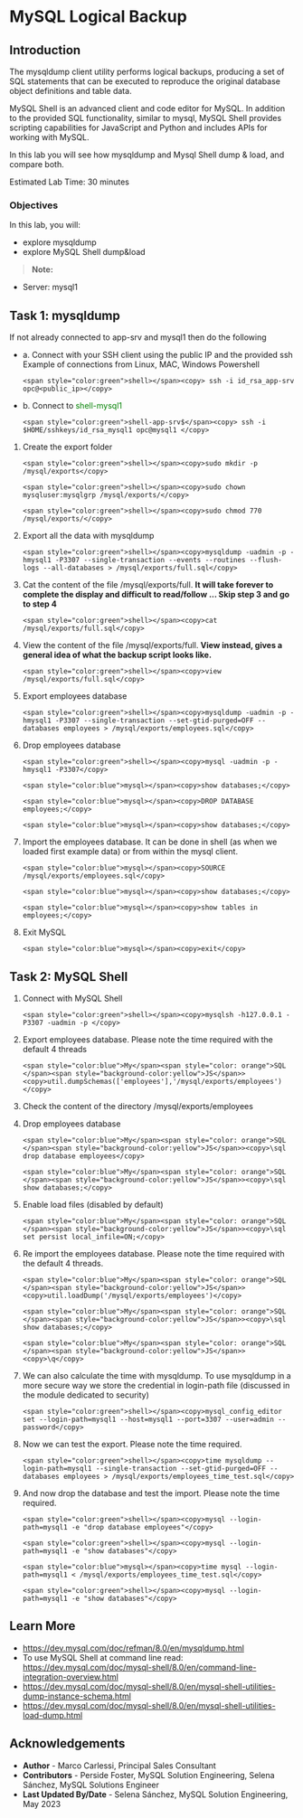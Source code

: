# MySQL Logical Backup

## Introduction
The mysqldump client utility performs logical backups, producing a set of SQL statements that can be executed to reproduce the original database object definitions and table data. 

MySQL Shell is an advanced client and code editor for MySQL. In addition to the provided SQL functionality, similar to mysql, MySQL Shell provides scripting capabilities for JavaScript and Python and includes APIs for working with MySQL. 

In this lab you will see how mysqldump and Mysql Shell dump & load, and compare both.

Estimated Lab Time: 30 minutes

### Objectives
In this lab, you will:
* explore mysqldump 
* explore MySQL Shell dump&load 


> **Note:**
 * Server: mysql1

## Task 1: mysqldump

If not already connected to app-srv and mysql1 then do the following
- a. Connect with your SSH client using the public IP and the provided ssh Example of connections from Linux, MAC, Windows Powershell

    ```
    <span style="color:green">shell></span><copy> ssh -i id_rsa_app-srv opc@<public_ip></copy>
    ```
- b. Connect to <span style="color:green">shell-mysql1</span>
    ```
    <span style="color:green">shell-app-srv$</span><copy> ssh -i $HOME/sshkeys/id_rsa_mysql1 opc@mysql1 </copy>
    ```

1. Create the export folder
    ```
    <span style="color:green">shell></span><copy>sudo mkdir -p /mysql/exports</copy>
    ```
    ```
    <span style="color:green">shell></span><copy>sudo chown mysqluser:mysqlgrp /mysql/exports/</copy>
    ```
    ```
    <span style="color:green">shell></span><copy>sudo chmod 770 /mysql/exports/</copy>
    ```
2. Export all the data with mysqldump
    ```
    <span style="color:green">shell></span><copy>mysqldump -uadmin -p -hmysql1 -P3307 --single-transaction --events --routines --flush-logs --all-databases > /mysql/exports/full.sql</copy>
    ```
3. Cat the content of the file /mysql/exports/full. **It will take forever to complete the display and difficult to read/follow ... Skip step 3 and go to step 4**
    ```
    <span style="color:green">shell></span><copy>cat /mysql/exports/full.sql</copy>
    ```
4. View  the content of the file /mysql/exports/full. **View instead, gives a general idea of what the backup script looks like.**
    ```
    <span style="color:green">shell></span><copy>view /mysql/exports/full.sql</copy>
    ```

5. Export employees database
    ```
    <span style="color:green">shell></span><copy>mysqldump -uadmin -p -hmysql1 -P3307 --single-transaction --set-gtid-purged=OFF --databases employees > /mysql/exports/employees.sql</copy>
    ```
6. Drop employees database
    ```
    <span style="color:green">shell></span><copy>mysql -uadmin -p -hmysql1 -P3307</copy>
    ```
    ```
    <span style="color:blue">mysql></span><copy>show databases;</copy>
    ```
    ```
    <span style="color:blue">mysql></span><copy>DROP DATABASE employees;</copy>
    ```
    ```
    <span style="color:blue">mysql></span><copy>show databases;</copy>
    ```
7. Import the employees database.
    It can be done in shell (as when we loaded first example data) or from within the mysql client.
    ```
    <span style="color:blue">mysql></span><copy>SOURCE /mysql/exports/employees.sql</copy>
    ```
    ```
    <span style="color:blue">mysql></span><copy>show databases;</copy>
    ```
    ```
    <span style="color:blue">mysql></span><copy>show tables in employees;</copy>
    ```
8. Exit MySQL
    ```
    <span style="color:blue">mysql></span><copy>exit</copy>
    ```
    
## Task 2: MySQL Shell
1. Connect with MySQL Shell
    ```
    <span style="color:green">shell></span><copy>mysqlsh -h127.0.0.1 -P3307 -uadmin -p </copy>
    ```
2. Export employees database.
    Please note the time required with the default 4 threads
    ```
    <span style="color:blue">My</span><span style="color: orange">SQL </span><span style="background-color:yellow">JS</span>><copy>util.dumpSchemas(['employees'],'/mysql/exports/employees')</copy>
    ```
3. Check the content of the directory /mysql/exports/employees
4. Drop employees database
    ```
    <span style="color:blue">My</span><span style="color: orange">SQL </span><span style="background-color:yellow">JS</span>><copy>\sql drop database employees</copy>
    ```
    ```
    <span style="color:blue">My</span><span style="color: orange">SQL </span><span style="background-color:yellow">JS</span>><copy>\sql show databases;</copy>
    ```
5. Enable load files (disabled by default)
    ```
    <span style="color:blue">My</span><span style="color: orange">SQL </span><span style="background-color:yellow">JS</span>><copy>\sql set persist local_infile=ON;</copy>
    ```
6. Re import the employees database.
    Please note the time required with the default 4 threads.
    ```
    <span style="color:blue">My</span><span style="color: orange">SQL </span><span style="background-color:yellow">JS</span>><copy>util.loadDump('/mysql/exports/employees')</copy>
    ```
    ```
    <span style="color:blue">My</span><span style="color: orange">SQL </span><span style="background-color:yellow">JS</span>><copy>\sql show databases;</copy>
    ```
    ```
    <span style="color:blue">My</span><span style="color: orange">SQL </span><span style="background-color:yellow">JS</span>><copy>\q</copy>
    ```

7. We can also calculate the time with mysqldump. To use mysqldump in a more secure way we store the credential in login-path file (discussed in the module dedicated to security)
    ```
    <span style="color:green">shell></span><copy>mysql_config_editor set --login-path=mysql1 --host=mysql1 --port=3307 --user=admin --password</copy>
    ```
8. Now we can test the export.
    Please note the time required.
    ```
    <span style="color:green">shell></span><copy>time mysqldump --login-path=mysql1 --single-transaction --set-gtid-purged=OFF --databases employees > /mysql/exports/employees_time_test.sql</copy>
    ```
9. And now drop the database and test the import. 
    Please note the time required.
    ```
    <span style="color:green">shell></span><copy>mysql --login-path=mysql1 -e "drop database employees"</copy>
    ```
    ```
    <span style="color:green">shell></span><copy>mysql --login-path=mysql1 -e "show databases"</copy>
    ```
    ```
    <span style="color:blue">mysql></span><copy>time mysql --login-path=mysql1 < /mysql/exports/employees_time_test.sql</copy>
    ```
    ```
    <span style="color:green">shell></span><copy>mysql --login-path=mysql1 -e "show databases"</copy>
    ```



## Learn More
* https://dev.mysql.com/doc/refman/8.0/en/mysqldump.html
* To use MySQL Shell at command line read: https://dev.mysql.com/doc/mysql-shell/8.0/en/command-line-integration-overview.html
* https://dev.mysql.com/doc/mysql-shell/8.0/en/mysql-shell-utilities-dump-instance-schema.html
* https://dev.mysql.com/doc/mysql-shell/8.0/en/mysql-shell-utilities-load-dump.html


## Acknowledgements
* **Author** - Marco Carlessi, Principal Sales Consultant
* **Contributors** -  Perside Foster, MySQL Solution Engineering, Selena Sánchez, MySQL Solutions Engineer
* **Last Updated By/Date** - Selena Sánchez, MySQL Solution Engineering, May 2023
